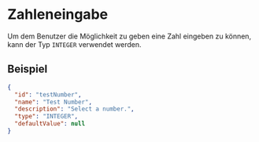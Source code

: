 # Zahleneingabe
Um dem Benutzer die Möglichkeit zu geben eine Zahl eingeben zu können, kann der Typ `INTEGER` verwendet werden. 

## Beispiel

```json
{
  "id": "testNumber",
  "name": "Test Number",
  "description": "Select a number.",
  "type": "INTEGER",
  "defaultValue": null
}
```